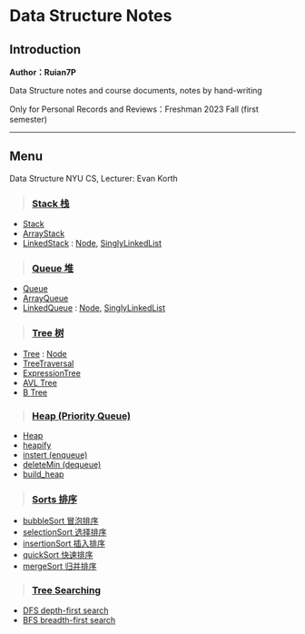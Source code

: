 # Data Structure Notes

## Introduction

**Author：Ruian7P**

Data Structure notes and course documents, notes by hand-writing

Only for Personal Records and Reviews：Freshman 2023 Fall (first semester)

----

## Menu

Data Structure NYU CS, Lecturer: Evan Korth

>### [Stack 栈](https://github.com/Ruian7P/Data-Structure/tree/main/Stack)
- [Stack](https://github.com/Ruian7P/Data-Structure/blob/main/Stack/Stack.java)
- [ArrayStack](https://github.com/Ruian7P/Data-Structure/blob/main/Stack/ArrayStack.java)
- [LinkedStack](https://github.com/Ruian7P/Data-Structure/blob/main/Stack/LinkedStack.java) : [Node](https://github.com/Ruian7P/Data-Structure/blob/main/Stack/Node.java), [SinglyLinkedList](https://github.com/Ruian7P/Data-Structure/blob/main/Stack/SinglyLinkedList.java)

>### [Queue 堆](https://github.com/Ruian7P/Data-Structure/tree/main/Queue)
- [Queue](https://github.com/Ruian7P/Data-Structure/blob/main/Queue/Queue.java)
- [ArrayQueue](https://github.com/Ruian7P/Data-Structure/blob/main/Queue/ArrayQueue.java)
- [LinkedQueue](https://github.com/Ruian7P/Data-Structure/blob/main/Queue/LinkedQueue.java) : [Node](https://github.com/Ruian7P/Data-Structure/blob/main/Stack/Node.java), [SinglyLinkedList](https://github.com/Ruian7P/Data-Structure/blob/main/Stack/SinglyLinkedList.java)

>### [Tree 树](https://github.com/Ruian7P/Data-Structure/tree/main/Tree)
- [Tree](https://github.com/Ruian7P/Data-Structure/blob/main/Tree/Tree.java) : [Node](https://github.com/Ruian7P/Data-Structure/blob/main/Tree/Node.java)
- [TreeTraversal](https://github.com/Ruian7P/Data-Structure/blob/main/Tree/TreeTraversal.java)
- [ExpressionTree](https://github.com/Ruian7P/Data-Structure/blob/main/Tree/ExpressionTree.java)
- [AVL Tree](https://github.com/Ruian7P/Data-Structure/blob/main/Tree/AVL%20Tree.pdf)
- [B Tree](https://github.com/Ruian7P/Data-Structure/blob/main/Tree/B%20Tree.pdf)

>### [Heap (Priority Queue)](Heap)
- [Heap](Heap/Heap.pdf)
- [heapify](Heap/Heapify.java)
- [instert (enqueue)](Heap/insert.pdf)
- [deleteMin (dequeue)](Heap/deleteMin.pdf)
- [build_heap](Heap/build_heap.pdf)

>### [Sorts 排序](Sorts)
- [bubbleSort 冒泡排序](Sorts/bubbleSort.java)
- [selectionSort 选择排序](Sorts/selectSort.java)
- [insertionSort 插入排序](Sorts/insertionSort.java)
- [quickSort 快速排序](Sorts/quickSort.java)
- [mergeSort 归并排序](Sorts/mergeSort.pdf)

>### [Tree Searching](https://github.com/Ruian7P/Data-Structure/tree/main/Tree%20Searching)
- [DFS depth-first search](https://github.com/Ruian7P/Data-Structure/blob/main/Tree%20Searching/breadth-first%20search.pdf)
- [BFS breadth-first search](https://github.com/Ruian7P/Data-Structure/blob/main/Tree%20Searching/depth-first%20searching.pdf)
  

